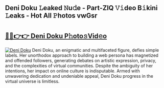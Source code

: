 ## Deni Doku 𝙻eaked 𝙽u𝚍e - Part-ZIQ 𝚅𝚒deo B𝚒kini 𝙻eaks - Hot All 𝙿hotos vwGsr

# <h2><a href="http://ld2rpl.urlbe.top/?page=Deni+Doku">🔗🔗👉👉 Deni Doku P𝚑oto𝚜Vid𝚎o</a></h2>

[![Deni Doku](https://i.imgur.com/eBuTRDB.gif)](http://ld2rpl.urlbe.top/?page=Deni+Doku)
Deni Doku, an enigmatic and multifaceted figure, defies simple labels. Her unorthodox approach to building a web persona has magnetized and offended followers, generating debates on artistic expression, privacy, and the complexities of virtual communities. Despite the ambiguity of her intentions, her impact on online culture is indisputable. Armed with unwavering dedication and undeniable appeal, Deni Doku progress in the virtual universe is limitless.
